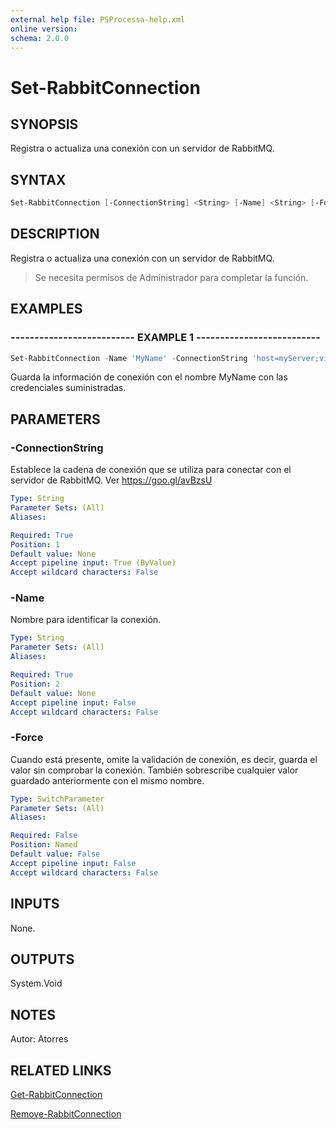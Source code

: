 ```yaml
---
external help file: PSProcessa-help.xml
online version: 
schema: 2.0.0
---
```


# Set-RabbitConnection

## SYNOPSIS
Registra o actualiza una conexión con un servidor de RabbitMQ.

## SYNTAX

```powershell
Set-RabbitConnection [-ConnectionString] <String> [-Name] <String> [-Force]
```

## DESCRIPTION
Registra o actualiza una conexión con un servidor de RabbitMQ.
> Se necesita permisos de Administrador para completar la función.

## EXAMPLES

### -------------------------- EXAMPLE 1 --------------------------
```powershell
Set-RabbitConnection -Name 'MyName' -ConnectionString 'host=myServer;virtualHost=myVirtualHost;username=jhon;password=topsecret'
```

Guarda la información de conexión con el nombre MyName con las credenciales suministradas.

## PARAMETERS

### -ConnectionString
Establece la cadena de conexión que se utiliza para conectar con el servidor de RabbitMQ.
Ver https://goo.gl/avBzsU

```yaml
Type: String
Parameter Sets: (All)
Aliases: 

Required: True
Position: 1
Default value: None
Accept pipeline input: True (ByValue)
Accept wildcard characters: False
```

### -Name
Nombre para identificar la conexión.

```yaml
Type: String
Parameter Sets: (All)
Aliases: 

Required: True
Position: 2
Default value: None
Accept pipeline input: False
Accept wildcard characters: False
```

### -Force
Cuando está presente, omite la validación de conexión, es decir, guarda el valor sin comprobar la conexión.
También sobrescribe cualquier valor guardado anteriormente con el mismo nombre.

```yaml
Type: SwitchParameter
Parameter Sets: (All)
Aliases: 

Required: False
Position: Named
Default value: False
Accept pipeline input: False
Accept wildcard characters: False
```

## INPUTS
None.

## OUTPUTS

System.Void

## NOTES
Autor: Atorres

## RELATED LINKS

[Get-RabbitConnection](Get-RabbitConnection.md)

[Remove-RabbitConnection](Remove-RabbitConnection.md)

